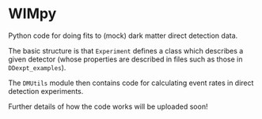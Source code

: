 # WIMpy

Python code for doing fits to (mock) dark matter direct detection data.

The basic structure is that `Experiment` defines a class which describes a given detector (whose properties are described in files such as those in `DDexpt_examples`).

The `DMUtils` module then contains code for calculating event rates in direct detection experiments.

Further details of how the code works will be uploaded soon!

